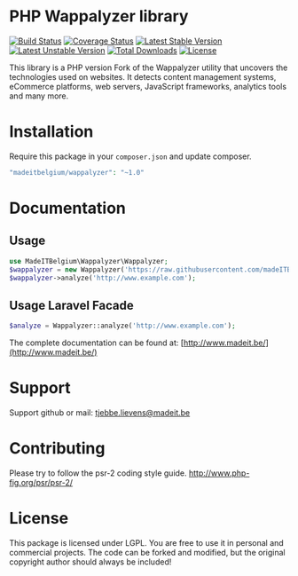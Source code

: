 # PHP Wappalyzer library

[![Build Status](https://travis-ci.org/madeITBelgium/Wappalyzer.svg?branch=master)](https://travis-ci.org/madeITBelgium/Wappalyzer)
[![Coverage Status](https://coveralls.io/repos/github/madeITBelgium/Wappalyzer/badge.svg?branch=master)](https://coveralls.io/github/madeITBelgium/Wappalyzer?branch=master)
[![Latest Stable Version](https://poser.pugx.org/madeITBelgium/Wappalyzer/v/stable.svg)](https://packagist.org/packages/madeITBelgium/Wappalyzer)
[![Latest Unstable Version](https://poser.pugx.org/madeITBelgium/Wappalyzer/v/unstable.svg)](https://packagist.org/packages/madeITBelgium/Wappalyzer)
[![Total Downloads](https://poser.pugx.org/madeITBelgium/Wappalyzer/d/total.svg)](https://packagist.org/packages/madeITBelgium/Wappalyzer)
[![License](https://poser.pugx.org/madeITBelgium/Wappalyzer/license.svg)](https://packagist.org/packages/madeITBelgium/Wappalyzer)


This library is a PHP version Fork of the Wappalyzer utility that uncovers the technologies used on websites. It detects content management systems, eCommerce platforms, web servers, JavaScript frameworks, analytics tools and many more.

# Installation

Require this package in your `composer.json` and update composer.

```php
"madeitbelgium/wappalyzer": "~1.0"
```

# Documentation
## Usage
```php
use MadeITBelgium\Wappalyzer\Wappalyzer;
$wappalyzer = new Wappalyzer('https://raw.githubusercontent.com/madeITBelgium/Wappalyzer/master/src/apps.json');
$wappalyzer->analyze('http://www.example.com');
```

## Usage Laravel Facade
```php
$analyze = Wappalyzer::analyze('http://www.example.com');
```

The complete documentation can be found at: [http://www.madeit.be/](http://www.madeit.be/)


# Support
Support github or mail: tjebbe.lievens@madeit.be

# Contributing
Please try to follow the psr-2 coding style guide. http://www.php-fig.org/psr/psr-2/

# License
This package is licensed under LGPL. You are free to use it in personal and commercial projects. The code can be forked and modified, but the original copyright author should always be included!